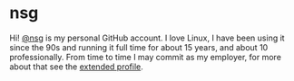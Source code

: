 # nsg

Hi! [@nsg](https://github.com/nsg/) is my personal GitHub account. I love Linux, I have been using it since the 90s and running it full time for about 15 years, and about 10 professionally. From time to time I may commit as my employer, for more about that see the [extended profile](https://nsg.github.io/).
